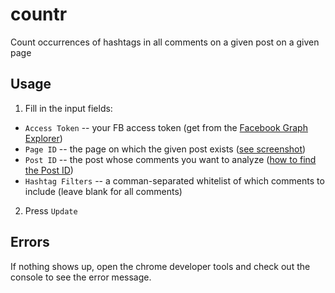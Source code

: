 # countr
Count occurrences of hashtags in all comments on a given post on a given page

## Usage

1. Fill in the input fields:
 * `Access Token` -- your FB access token (get from the [Facebook Graph Explorer](https://developers.facebook.com/tools/explorer/))
 * `Page ID` -- the page on which the given post exists ([see screenshot](http://files.conroywhitney.com.s3.amazonaws.com/jawsh/countr/facebook-find-page-id.png))
 * `Post ID` -- the post whose comments you want to analyze ([how to find the Post ID](http://blog.krischant.com/post/54131988674/tutorial-finding-a-post-or-comment-id-on-facebook))
 * `Hashtag Filters` -- a comman-separated whitelist of which comments to include (leave blank for all comments)

2. Press `Update`

## Errors

If nothing shows up, open the chrome developer tools and check out the console to see the error message.
